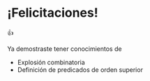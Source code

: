 # ¡Felicitaciones!

:thumbsup:

Ya demostraste tener conocimientos de 

* Explosión combinatoria
* Definición de predicados de orden superior